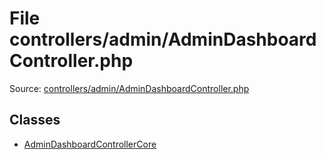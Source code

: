 File controllers/admin/AdminDashboardController.php
=========

Source: [controllers/admin/AdminDashboardController.php](https://github.com/PrestaShop/PrestaShop/blob/1.6.0.14/controllers/admin/AdminDashboardController.php)


Classes
-------

* [AdminDashboardControllerCore](class.AdminDashboardControllerCore.md)

